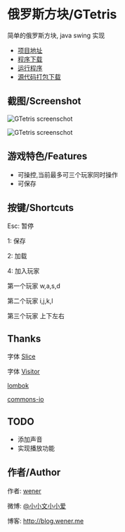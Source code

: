 <!-- title: 多控版 俄罗斯方块-GTetris,java swing 实现 -->
<!-- tag: java -->
<!-- category: Game -->
<!-- date: 2013/12/20 -->
<!-- state: published -->
<!-- link: gtetris -->

俄罗斯方块/GTetris
==========

简单的俄罗斯方块, java swing 实现

* [项目地址](https://github.com/WenerLove/GTetris)
* [程序下载](http://resources.wener.me/java/GTetris.jar)
* [运行程序](http://resources.wener.me/java/GTetris.jnlp)
* [源代码打包下载](https://github.com/WenerLove/GTetris/archive/master.zip)

截图/Screenshot
----

![GTetris screenschot](https://raw.github.com/WenerLove/GTetris/master/screenshot-main.png "GTetris")

<!--more-->

![GTetris screenschot](https://raw.github.com/WenerLove/GTetris/master/screenshot.png "GTetris")

游戏特色/Features
--------

* 可操控,当前最多可三个玩家同时操作
* 可保存


按键/Shortcuts
------

Esc: 暂停

1: 保存

2: 加载

4: 加入玩家

第一个玩家
w,a,s,d

第二个玩家
i,j,k,l

第三个玩家
上下左右


Thanks
---------

字体 [Slice](http://www.dafont.com/christian-munk.d3941?fpp=50&text=Wener)

字体 [Visitor](http://www.dafont.com/font-comment.php?file=visitor&fpp=50&text=Wener)

[lombok](http://projectlombok.org)

[commons-io](http://commons.apache.org/proper/commons-io/)

TODO
----

* 添加声音
* 实现播放功能

作者/Author
-----------

作者: [wener](http://wener.me)

微博: [@小小文小小爱](http://weibo.com/u/2705020605)

博客: http://blog.wener.me
